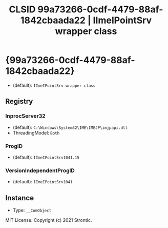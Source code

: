 ﻿---
title: "CLSID 99a73266-0cdf-4479-88af-1842cbaada22 | IImeIPointSrv wrapper class"
excerpt: What is COM-Object CLSID 99a73266-0cdf-4479-88af-1842cbaada22?
---

# {99a73266-0cdf-4479-88af-1842cbaada22}

* (default): `IImeIPointSrv wrapper class`

## Registry


### InprocServer32

* (default): `C:\Windows\System32\IME\IMEJP\imjpapi.dll`
* ThreadingModel: `Both`

### ProgID

* (default): `IImeIPointSrv1041.15`

### VersionIndependentProgID

* (default): `IImeIPointSrv1041`

## Instance

* Type: `__ComObject`

MIT License. Copyright (c) 2021 Strontic.


